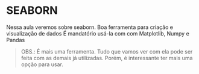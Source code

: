 # SEABORN
Nessa aula veremos sobre seaborn. Boa ferramenta para criação e visualização de dados
É mandatório usá-la com com Matplotlib, Numpy e Pandas

> OBS.: É mais uma ferramenta. Tudo que vamos ver com ela pode ser feita com as demais já utilizadas. Porém, é interessante ter mais uma opção para usar.
